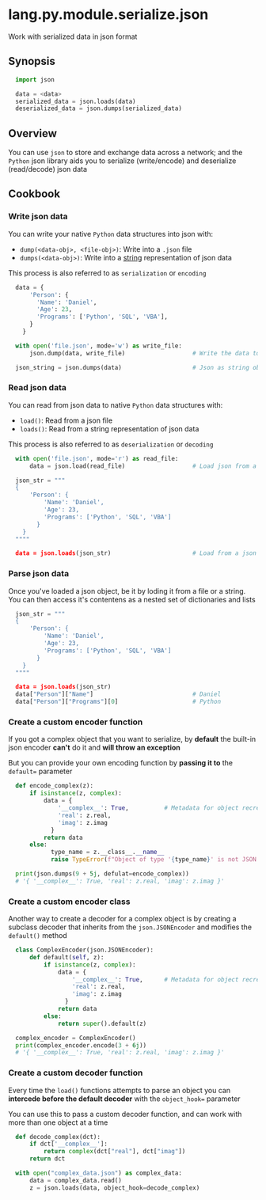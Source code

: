 # lang.py.module.serialize.json

Work with serialized data in json format

## Synopsis

```py
  import json

  data = <data>
  serialized_data = json.loads(data)
  deserialized_data = json.dumps(serialized_data)
```

## Overview

You can use `json` to store and exchange data across a network; and the
`Python` json library aids you to serialize (write/encode) and deserialize
(read/decode) json data

## Cookbook

### Write json data

You can write your native `Python` data structures into json with:

- `dump(<data-obj>, <file-obj>)`: Write into a `.json` file
- `dumps(<data-obj>)`: Write into a [string](./4t3v.md) representation of json data

This process is also referred to as `serialization` or `encoding`

```py
  data = {
      'Person': {
        'Name': 'Daniel',
        'Age': 23,
        'Programs': ['Python', 'SQL', 'VBA'],
      }
    }

  with open('file.json', mode='w') as write_file:
      json.dump(data, write_file)                   # Write the data to a file

  json_string = json.dumps(data)                    # Json as string object
```

### Read json data

You can read from json data to native `Python` data structures with:

- `load()`: Read from a json file
- `loads()`: Read from a string representation of json data

This process is also referred to as `deserialization` or `decoding`

```py
  with open('file.json', mode='r') as read_file:
      data = json.load(read_file)                   # Load json from a file

  json_str = """
  {
      'Person': {
          'Name': 'Daniel',
          'Age': 23,
          'Programs': ['Python', 'SQL', 'VBA']
        }
    }
  """"

  data = json.loads(json_str)                       # Load from a json as string
```

### Parse json data

Once you've loaded a json object, be it by loding it from a file or
a string. You can then access it's contentens as a nested set of
dictionaries and lists

```py
  json_str = """
  {
      'Person': {
          'Name': 'Daniel',
          'Age': 23,
          'Programs': ['Python', 'SQL', 'VBA']
        }
    }
  """"

  data = json.loads(json_str)
  data["Person"]["Name"]                            # Daniel
  data["Person"]["Programs"][0]                     # Python
```

### Create a custom encoder function

If you got a complex object that you want to serialize, by **default** the
built-in json encoder **can't** do it and **will throw an exception**

But you can provide your own encoding function by **passing it to** the
`default=` parameter

```py
  def encode_complex(z):
      if isinstance(z, complex):
          data = {
              '__complex__': True,          # Metadata for object recreation
              'real': z.real,
              'imag': z.imag
            }
          return data
      else:
            type_name = z.__class__.__name__
            raise TypeError(f"Object of type '{type_name}' is not JSON serializable")

  print(json.dumps(9 + 5j, defulat=encode_complex))
  # '{ '__complex__': True, 'real': z.real, 'imag': z.imag }'
```

### Create a custom encoder class

Another way to create a decoder for a complex object is by creating a subclass
decoder that inherits from the `json.JSONEncoder` and modifies the `default()` method

```py
  class ComplexEncoder(json.JSONEncoder):
      def default(self, z):
          if isinstance(z, complex):
              data = {
                  '__complex__': True,      # Metadata for object recreation
                  'real': z.real,
                  'imag': z.imag
                }
              return data
          else:
              return super().default(z)

  complex_encoder = ComplexEncoder()
  print(complex_encoder.encode(3 + 6j))
  # '{ '__complex__': True, 'real': z.real, 'imag': z.imag }'
```

### Create a custom decoder function

Every time the `load()` functions attempts to parse an object you can **intercede
before the default decoder**  with the `object_hook=` parameter

You can use this to pass a custom decoder function, and can work with more than
one object at a time

```py
  def decode_complex(dct):
      if dct['__complex__']:
          return complex(dct["real"], dct["imag"])
      return dct

  with open("complex_data.json") as complex_data:
      data = complex_data.read()
      z = json.loads(data, object_hook=decode_complex)
```
